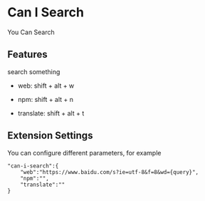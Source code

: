 # Can I Search

You Can Search

## Features
search something

* web: shift + alt + w

* npm: shift + alt + n

* translate: shift + alt + t
## Extension Settings
You can configure different parameters, for example
```
"can-i-search":{
    "web":"https://www.baidu.com/s?ie=utf-8&f=8&wd={query}",
    "npm":"",
    "translate":""
}
```